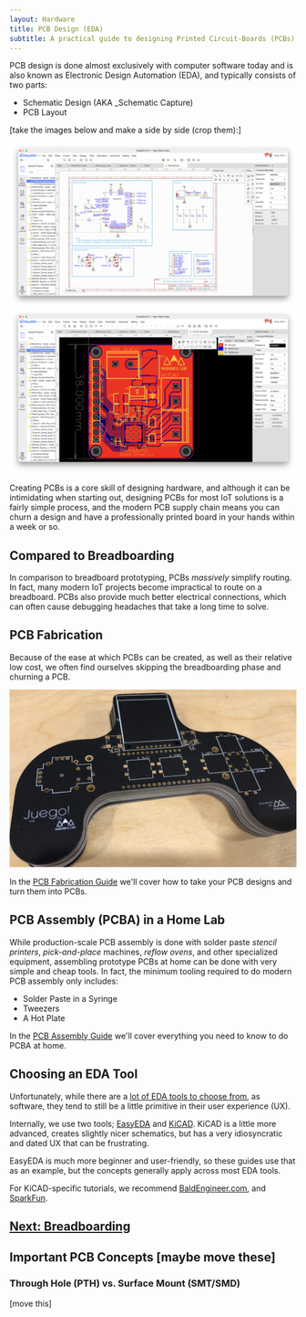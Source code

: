 ```yaml
---
layout: Hardware
title: PCB Design (EDA)
subtitle: A practical guide to designing Printed Circuit-Boards (PCBs).
---
```


PCB design is done almost exclusively with computer software today and is also known as Electronic Design Automation (EDA), and typically consists of two parts:

* Schematic Design (AKA _Schematic Capture)
* PCB Layout

[take the images below and make a side by side (crop them):]

![](Schematic_Design.png)
![](PCB_Design.png)

Creating PCBs is a core skill of designing hardware, and although it can be intimidating when starting out, designing PCBs for most IoT solutions is a fairly simple process, and the modern PCB supply chain means you can churn a design and have a professionally printed board in your hands within a week or so.

## Compared to Breadboarding

In comparison to breadboard prototyping, PCBs _massively_ simplify routing. In fact, many modern IoT projects become impractical to route on a breadboard. PCBs also provide much better electrical connections, which can often cause debugging headaches that take a long time to solve.


## PCB Fabrication

Because of the ease at which PCBs can be created, as well as their relative low cost, we often find ourselves skipping the breadboarding phase and churning a PCB.

![](../Juego_PCB.jpg)

In the [PCB Fabrication Guide](/Hardware/Design/PCB_Design_and_Assembly/PCB_Fabrication) we'll cover how to take your PCB designs and turn them into PCBs.

## PCB Assembly (PCBA) in a Home Lab

While production-scale PCB assembly is done with solder paste _stencil printers_, _pick-and-place_ machines, _reflow ovens_, and other specialized equipment, assembling prototype PCBs at home can be done with very simple and cheap tools. In fact, the minimum tooling required to do modern PCB assembly only includes:

 * Solder Paste in a Syringe
 * Tweezers
 * A Hot Plate

In the [PCB Assembly Guide](/Hardware/Design/PCB_Design_and_Assembly/PCB_Assembly) we'll cover everything you need to know to do PCBA at home.

## Choosing an EDA Tool

Unfortunately, while there are a [lot of EDA tools to choose from](https://en.wikipedia.org/wiki/Comparison_of_EDA_software), as software, they tend to still be a little primitive in their user experience (UX).

Internally, we use two tools; [EasyEDA](https://easyeda.com/) and [KiCAD](https://kicad.org/). KiCAD is a little more advanced, creates slightly nicer schematics, but has a very idiosyncratic and dated UX that can be frustrating.

EasyEDA is much more beginner and user-friendly, so these guides use that as an example, but the concepts generally apply across most EDA tools.

For KiCAD-specific tutorials, we recommend [BaldEngineer.com](https://www.baldengineer.com/?s=kicad&submit=Search), and [SparkFun](https://learn.sparkfun.com/tutorials/beginners-guide-to-kicad).

## [Next: Breadboarding](/Hardware/Design/PCB_Design_and_Assembly/Breadboarding)

## Important PCB Concepts [maybe move these]

### Through Hole (PTH) vs. Surface Mount (SMT/SMD)

[move this]

